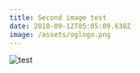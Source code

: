 ```yaml
---
title: Second image test
date: 2018-09-12T05:05:09.638Z
image: /assets/oglogo.png
---
```

![test](/assets/profile.jpg)
